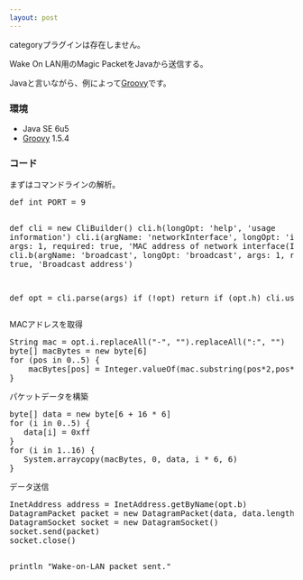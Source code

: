 ```yaml
---
layout: post
---
```

<p><span class="error">categoryプラグインは存在しません。</span></p>
<p>Wake On LAN用のMagic PacketをJavaから送信する。</p>
<p>Javaと言いながら、例によって<a href="http://groovy.codehaus.org/">Groovy</a>です。</p>
<h3>環境</h3>
<ul>
<li>Java SE 6u5</li>
<li><a href="http://groovy.codehaus.org/">Groovy</a> 1.5.4</li>
</ul>
<h3>コード</h3>
<p>まずはコマンドラインの解析。</p>
<pre>def int PORT = 9

def cli = new CliBuilder()
cli.h(longOpt: 'help', 'usage information')
cli.i(argName: 'networkInterface', longOpt: 'interface', args: 1, required: true, 'MAC address of network interface(IPv4)')
cli.b(argName: 'broadcast', longOpt: 'broadcast', args: 1, required: true, 'Broadcast address')

def opt = cli.parse(args)
if (!opt) return
if (opt.h) cli.usage()
</pre>
<p>MACアドレスを取得</p>
<pre>String mac = opt.i.replaceAll(&quot;-&quot;, &quot;&quot;).replaceAll(&quot;:&quot;, &quot;&quot;)
byte[] macBytes = new byte[6]
for (pos in 0..5) {
    macBytes[pos] = Integer.valueOf(mac.substring(pos*2,pos*2+2), 16)
}
</pre>
<p>パケットデータを構築</p>
<pre>byte[] data = new byte[6 + 16 * 6]
for (i in 0..5) {
   data[i] = 0xff
}
for (i in 1..16) {
   System.arraycopy(macBytes, 0, data, i * 6, 6)
}
</pre>
<p>データ送信</p>
<pre>InetAddress address = InetAddress.getByName(opt.b)
DatagramPacket packet = new DatagramPacket(data, data.length, address, PORT)
DatagramSocket socket = new DatagramSocket()
socket.send(packet)
socket.close()

println &quot;Wake-on-LAN packet sent.&quot;
</pre>
